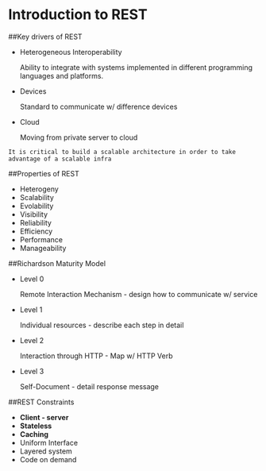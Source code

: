 Introduction to REST
====================

##Key drivers of REST
 - Heterogeneous Interoperability

    Ability to integrate with systems implemented in different programming languages and platforms. 

 - Devices

    Standard to communicate w/ difference devices

 - Cloud

    Moving from private server to cloud

`It is critical to build a scalable architecture in order to take advantage of a scalable infra`

##Properties of REST
 - Heterogeny
 - Scalability
 - Evolability
 - Visibility
 - Reliability
 - Efficiency
 - Performance
 - Manageability

##Richardson Maturity Model
 - Level 0

   Remote Interaction Mechanism - design how to communicate w/ service

 - Level 1

   Individual resources - describe each step in detail

 - Level 2

   Interaction through HTTP - Map w/ HTTP Verb

 - Level 3

   Self-Document - detail response message

##REST Constraints
 - **Client - server**
 - **Stateless**
 - **Caching**
 - Uniform Interface
 - Layered system
 - Code on demand